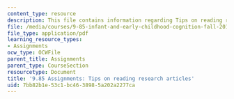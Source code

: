 ```yaml
---
content_type: resource
description: This file contains information regarding Tips on reading research articles.
file: /media/courses/9-85-infant-and-early-childhood-cognition-fall-2012/7bb82b1e53c1bc4638985a202a2277ca_MIT9_85F12_cr_tips.pdf
file_type: application/pdf
learning_resource_types:
- Assignments
ocw_type: OCWFile
parent_title: Assignments
parent_type: CourseSection
resourcetype: Document
title: '9.85 Assignments: Tips on reading research articles'
uid: 7bb82b1e-53c1-bc46-3898-5a202a2277ca
---
```

